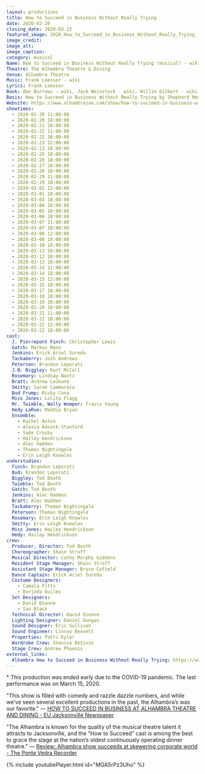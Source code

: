 ```yaml
---
layout: productions
title: How to Succeed in Business Without Really Trying
date: 2020-02-20
closing_date: 2020-03-22
featured_image: 2020_How_to_Succeed_in_Business_Without_Really_Trying_(musical).png
image_credit:
image_alt:
image_caption:
category: musical
Name: How to Succeed in Business Without Really Trying (musical) - wiki
Theatre: The Alhambra Theatre & Dining
Venue: Alhambra Theatre
Music: Frank Loesser - wiki
Lyrics: Frank Loesser
Book: Abe Burrows - wiki, Jack Weinstock - wiki, Willie Gilbert - wiki
Basis: How to Succeed in Business Without Really Trying by Shepherd Mead
Website: https://www.alhambrajax.com/show/how-to-succeed-in-business-without-really-trying/
showtimes: 
  - 2020-02-20 11:00:00
  - 2020-02-20 18:00:00
  - 2020-02-21 18:00:00
  - 2020-02-22 11:00:00
  - 2020-02-22 18:00:00
  - 2020-02-23 12:00:00
  - 2020-02-23 18:00:00
  - 2020-02-25 18:00:00
  - 2020-02-26 18:00:00
  - 2020-02-27 18:00:00
  - 2020-02-28 18:00:00
  - 2020-02-29 11:00:00
  - 2020-02-29 18:00:00
  - 2020-03-01 12:00:00
  - 2020-03-01 18:00:00
  - 2020-03-03 18:00:00
  - 2020-03-04 18:00:00
  - 2020-03-05 18:00:00
  - 2020-03-06 18:00:00
  - 2020-03-07 11:00:00
  - 2020-03-07 18:00:00
  - 2020-03-08 12:00:00
  - 2020-03-08 18:00:00
  - 2020-03-10 18:00:00
  - 2020-03-11 18:00:00
  - 2020-03-12 18:00:00
  - 2020-03-13 18:00:00
  - 2020-03-14 11:00:00
  - 2020-03-14 18:00:00
  - 2020-03-15 12:00:00
  - 2020-03-15 18:00:00
  - 2020-03-17 18:00:00
  - 2020-03-18 18:00:00
  - 2020-03-19 18:00:00
  - 2020-03-20 18:00:00
  - 2020-03-21 11:00:00
  - 2020-03-21 18:00:00
  - 2020-03-22 12:00:00
  - 2020-03-22 18:00:00
cast:
  J. Pierrepont Finch: Christopher Lewis
  Gatch: Markus Mann
  Jenkins: Erick Ariel Sureda
  Tackaberry: Josh Andrews
  Peterson: Brandon Leporati
  J.B. Biggley: Kurt McCall
  Rosemary: Lindsay Nantz
  Bratt: Andrew LeJeune
  Smitty: Sarah Cammarata
  Bud Frump: Ricky Cona
  Miss Jones: Lolita Flagg
  Mr. Twimble, Wally Womper: Travis Young
  Hedy LaRue: Maddie Bryan
  Ensemble: 
    - Rachel Anton
    - Alexia Adcock-Stanford
    - Sade Crosby
    - Hailey Hendrickson
    - Alec Hadden
    - Thomas Nightingale
    - Erin Leigh Knowles
understudies: 
  Finch: Brandon Leporati
  Bud: Brandon Leporati
  Biggley: Tod Booth
  Twimble: Tod Booth
  Gatch: Tod Booth
  Jenkins: Alec Hadden
  Bratt: Alec Hadden
  Tackaberry: Thomas Nightingale
  Peterson: Thomas Nightingale
  Rosemary: Erin Leigh Knowles
  Smitty: Erin Leigh Knowles
  Miss Jones: Hailey Hendrickson
  Hedy: Hailey Hendrickson
crew:
  Producer, Director: Tod Booth
  Choreographer: Shain Stroff
  Musical Director: Cathy Murphy Giddens
  Resident Stage Manager: Shain Stroff
  Assistant Stage Manager: Bryce Cofield
  Dance Captain: Erick Ariel Sureda
  Costume Designers: 
    - Camala Pitts
    - Dorinda Quiles
  Set Designers:  
    - David Dionne
    - Ian Black
  Technical Director: David Dionne
  Lighting Designer: Daniel Dungan
  Sound Designer: Eric Sullivan
  Sound Engineer: Linnay Bennett
  Properties: Patti Eyler
  Wardrobe Crew: Shanise DeSisso
  Stage Crew: Andrew Phoenix
external_links:
  Alhambra How to Succeed in Business Without Really Trying: https://www.alhambrajax.com/show/how-to-succeed-in-business-without-really-trying/
---
```

\* This production was ended early due to the COVID-19 pandemic. The last performance was on March 15, 2020.

"This show is filled with comedy and razzle dazzle numbers, and while we’ve seen several excellent productions in the past, the Alhambra’s was our favorite." — [HOW TO SUCCEED IN BUSINESS AT ALHAMBRA THEATRE AND DINING - EU Jacksonville Newspaper](https://eujacksonville.com/2020/02/26/how-to-succeed-in-business-at-alhambra-theatre-and-dining/)

"The Alhambra is known for the quality of the musical theatre talent it attracts to Jacksonville, and the “How to Succeed” cast is among the best to grace the stage at the nation’s oldest continuously operating dinner theatre." — [Review: Alhambra show succeeds at skewering corporate world - The Ponte Vedra Recorder](https://pontevedrarecorder.com/stories/review-alhambra-show-succeeds-at-skewering-corporate-world,10583)

{% include youtubePlayer.html id="MGA5rPz3Uho" %}